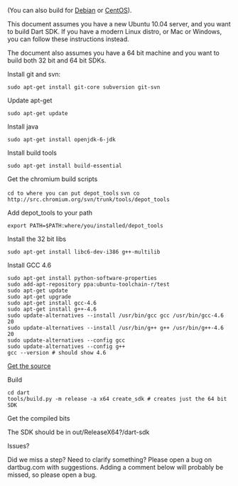 (You can also build for [Debian](https://github.com/dart-lang/sdk/wiki/Building-Dart-SDK-on-Debian) or [CentOS](https://github.com/dart-lang/sdk/wiki/Building-Dart-on-CentOS,-Red-Hat,-Fedora-and-Amazon-Linux-AMI)).

This document assumes you have a new Ubuntu 10.04 server, and you want to build Dart SDK. If you have a modern Linux distro, or Mac or Windows, you can follow these instructions instead.

The document also assumes you have a 64 bit machine and you want to build both 32 bit and 64 bit SDKs.

Install git and svn:

`sudo apt-get install git-core subversion git-svn`

Update apt-get

`sudo apt-get update`

Install java

`sudo apt-get install openjdk-6-jdk`

Install build tools

`sudo apt-get install build-essential`

Get the chromium build scripts

`cd to where you can put depot_tools`
`svn co http://src.chromium.org/svn/trunk/tools/depot_tools`

Add depot_tools to your path

`export PATH=$PATH:where/you/installed/depot_tools`

Install the 32 bit libs

`sudo apt-get install libc6-dev-i386 g++-multilib`

Install GCC 4.6

```
sudo apt-get install python-software-properties
sudo add-apt-repository ppa:ubuntu-toolchain-r/test
sudo apt-get update
sudo apt-get upgrade
sudo apt-get install gcc-4.6
sudo apt-get install g++-4.6
sudo update-alternatives --install /usr/bin/gcc gcc /usr/bin/gcc-4.6 20
sudo update-alternatives --install /usr/bin/g++ g++ /usr/bin/g++-4.6 20
sudo update-alternatives --config gcc
sudo update-alternatives --config g++
gcc --version # should show 4.6
```

[Get the source](https://github.com/dart-lang/sdk/wiki/GettingTheSource)

Build

```
cd dart
tools/build.py -m release -a x64 create_sdk # creates just the 64 bit SDK
```

Get the compiled bits

The SDK should be in out/ReleaseX64?/dart-sdk

Issues?

Did we miss a step? Need to clarify something? Please open a bug on dartbug.com with suggestions. Adding a comment below will probably be missed, so please open a bug.